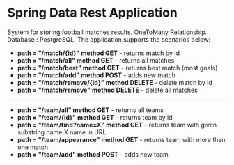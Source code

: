 # Spring Data Rest Application

System for storing football matches results. OneToMany Relationship. Database : PostgreSQL.
The application supports the scenarios below:

- **path = "/match/{id}" method GET** - returns match by id
- **path = "/match/all" method GET** - returns all matches
- **path = "/match/best" method GET** - returns best match (most goals)
- **path = "/match/add" method POST** - adds new match
- **path = "/match/remove/{id}" method DELETE** - delete match by id
- **path = "/match/remove" method DELETE** - delete all matches
-----------------------------------------------------------------------------------
- **path = "/team/all" method GET** - returns all teams
- **path = "/team/{id}" method GET** - returns team by id
- **path = "/team/find?name=X" method GET** - returns team with given substring name X name in URL
- **path = "/team/appearance" method GET** - returns team with more than one match
- **path = "/team/add" method POST** - adds new team
